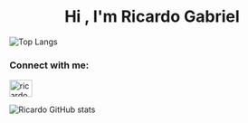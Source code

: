 <h1 align="center">Hi , I'm Ricardo Gabriel</h1>

![Top Langs](https://github-readme-stats.vercel.app/api/top-langs/?username=Ricardo-GabrielX&layout=compact)


<h3 align="left">Connect with me:</h3>
<p align="left">
  <a href="https://github-readme-stats.vercel.app/api?username=Ricardo-GabrielX&show_icons=true&theme=react" target="blank" style="margin-right: 10px;"><img align="center" src="https://cdn.jsdelivr.net/npm/simple-icons@v3/icons/github.svg" alt="ricardo-gabriel-vianna-de-oliveira-820b541b8/" height="30" width="40" /></a>
</p>


![Ricardo GitHub stats](https://github-readme-stats.vercel.app/api?username==Ricardo-GabrielX&show_icons=true&theme=react)

